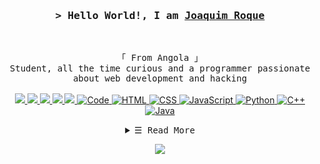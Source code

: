 <div align=center>
  <!-- Intro 
  <img src="https://media1.tenor.com/images/69526a37d84d274e6e01da07bf0ed0b5/tenor.gif" width="300"> 
 -->

<!-- Intro  -->
<h3 align="center">
        <samp>&gt; Hello World!, I am
                <b><a target="_blank" href="https://joaroque.github.io/">Joaquim Roque</a></b>
        </samp>
</h3>
<br>
<p align="center">
        <!-- Organisation  -->
        <samp>
                「 From Angola 」
                <br>
                 Student, all the time curious and a programmer passionate about web development and hacking 
                <br>
                <br>
        </samp>
        <!--Socials Media-->
        <!-- Medium -->
        <a href="https://medium.com/catumua" target="_blank"><img src="https://img.shields.io/badge/_-Medium-292e33?style=flat-square&logo=Medium&logoColor=fff">
        </a>
        <!-- Facebok -->
        <a href="https://www.facebook.com/100025057463273" target="_blank"><img 
                        src="https://img.shields.io/badge/_-Facebook-292e33?style=flat-square&logo=Facebook&logoColor=fff">
        </a>
        <!-- Twitter -->
        <a href="https://twitter.com/catumua_" target="_blank"><img 
                        src="https://img.shields.io/badge/_-Twitter-292e33?style=flat-square&logo=twitter&logoColor=fff">
        </a>
        <!-- Instagram -->
        <a href="https://instagram.com/catumua_" target="_blank"><img 
                        src="https://img.shields.io/badge/_-Instagram-292e33?style=flat-square&logo=instagram&logoColor=fff">
        </a>
        <!-- Linkedin -->
        <a href="https://ao.linkedin.com/in/joaquim-catumua-roque" target="_blank"><img 
                        src="https://img.shields.io/badge/_-Linkedin-292e33?style=flat-square&logo=linkedin&logoColor=fff">
        </a>
        <!-- Programming Languages -->
        <!-- Code logo -->
        <a href="https://github.com/joaroque?tab=repositories" target="_blank"><img alt="Code"
                        src="https://img.shields.io/badge/-code-000000?style=flat-square&logo=Plex&logoColor=white">
        </a>
        <!-- HTML -->
        <a href="https://github.com/joaroque?tab=repositories" target="_blank"><img alt="HTML"
                        src="https://img.shields.io/badge/-HTML-E34F26?style=flat-square&logo=HTML5&logoColor=white">
        </a>
        <!-- CSS  -->
        <a href="https://github.com/joaroque?tab=repositories" target="_blank"><img alt="CSS"
                        src="https://img.shields.io/badge/-CSS-1572B6?style=flat-square&logo=CSS3&logoColor=white">
        </a>
        <!-- JavaScript -->
        <a href="https://github.com/joaroque?tab=repositories" target="_blank"><img alt="JavaScript"
                        src="https://img.shields.io/badge/-JavaScript-F7DF1E?style=flat-square&logo=JavaScript&logoColor=white">
        </a>
        <!-- Python -->
        <a href="https://github.com/joaroque?tab=repositories" target="_blank"><img alt="Python"
                        src="https://img.shields.io/badge/-Python-3776AB?style=flat-square&logo=Python&logoColor=white">
        </a>
        <!-- PHP -->
        <a href="https://github.com/joaroque?tab=repositories" target="_blank"><img alt="C++"
                        src="https://img.shields.io/badge/-PHP-9b3675?style=flat-square&logo=PHP&logoColor=white">
        </a>
        <!-- Java -->
        <a href="https://github.com/joaroque?tab=repositories" target="_blank"><img alt="Java"
                        src="https://img.shields.io/badge/-Java-f89820?style=flat-square&logo=Java&logoColor=white">
        </a>
</p>

<!-- Details Section-->
<details align="center">
    <summary> <samp>&#9776; Read More</samp></summary>
    <p align="center">
        <br>
        <!-- Activity Widget -->
        <img alt="Joaquim Catumua Roque's GitHub Stats"
                src="https://github-readme-stats.vercel.app/api?username=joaroque&show_icons=true&theme=dark" />
        <br>
    </p>
</details>
<b>
<p align=center>
  
![](https://visitor-badge.glitch.me/badge?page_id=hacoa.hacoa)
</p>
